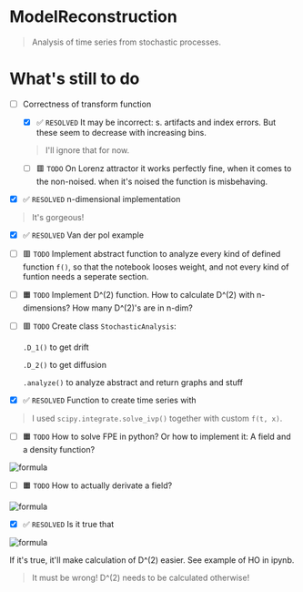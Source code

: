 # ModelReconstruction
> Analysis of time series from stochastic processes.

# What's still to do

- [ ] Correctness of transform function
    
    - [x] ✅ ```RESOLVED``` It may be incorrect: s. artifacts and index errors. But these seem to decrease with increasing bins.
    > I'll ignore that for now.

    - [ ] 🟥 ```TODO``` On Lorenz attractor it works perfectly fine, when it comes to the non-noised. when it's noised the function is misbehaving.

- [x] ✅ ```RESOLVED``` n-dimensional implementation
> It's gorgeous!

- [x] ✅ ```RESOLVED``` Van der pol example

- [ ] 🟥 ```TODO``` Implement abstract function to analyze every kind of defined function ```f()```, so that the notebook looses weight, and not every kind of funtion needs a seperate section.

- [ ] 🟧 ```TODO``` Implement D^(2) function. How to calculate D^(2) with n-dimensions? How many D^(2)'s are in n-dim?

- [ ] 🟥 ```TODO``` Create class ```StochasticAnalysis```:
    
    ```.D_1()``` to get drift

    ```.D_2()``` to get diffusion

    ```.analyze()``` to analyze abstract and return graphs and stuff

- [x] ✅ ```RESOLVED``` Function to create time series with
> I used ```scipy.integrate.solve_ivp()``` together with custom ```f(t, x)```.

- [ ] 🟧 ```TODO``` How to solve FPE in python? Or how to implement it: A field and a density function?

![formula](https://render.githubusercontent.com/render/math?math={\frac{\partial}{\partial%20t}p(\vec{x},t+\tau|\vec{x},t)=(-\sum_i\frac{\partial}{\partial%20x_i}D_i^{(1)}(\vec{x},t)+\sum_{ij}\frac{\partial}{\partial%20x_ix_j}D_ij^{(2)}(\vec{x},t))\cdotp(\vec{x},t+\tau|\vec{x},t)})

<!-- $$
    \frac{\partial}{\partial t} p(\vec{x}, t + \tau | \vec{x}, t) = (- \sum_i \frac{\partial}{\partial x_i} D_i^{(1)}(\vec{x}, t) + \sum_{ij} \frac{\partial}{\partial x_i x_j} D_ij^{(2)}(\vec{x}, t)) \cdot p(\vec{x}, t + \tau | \vec{x}, t)
$$ -->

- [ ] 🟧 ```TODO``` How to actually derivate a field? 

![formula](https://render.githubusercontent.com/render/math?math={\frac{\partial}{\partial%20x_i}D_i^{(1)}\text{and}\frac{\partial}{\partial%20x_ix_j}D_ij^{(2)}\text{[1](2)}})

<!-- $$
    \frac{\partial}{\partial x_i} D_i^{(1)} \text{ and } \frac{\partial}{\partial x_i x_j} D_ij^{(2)} \text{ [1](2)}
$$ -->

- [x] ✅ ```RESOLVED``` Is it true that 

![formula](https://render.githubusercontent.com/render/math?math={<a%20\cdot%20b>=<a>%20\cdot<b>})

<!-- $$
    < a \cdot b> = < a > \cdot < b >
$$ -->
If it's true, it'll make calculation of D^(2) easier. See example of HO in ipynb.

> It must be wrong! D^(2) needs to be calculated otherwise!